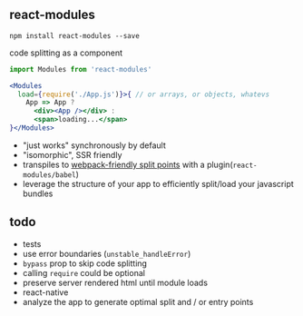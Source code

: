 react-modules
---

`npm install react-modules --save`

code splitting as a component

```jsx
import Modules from 'react-modules'

<Modules   
  load={require('./App.js')}>{ // or arrays, or objects, whatevs
    App => App ? 
      <div><App /></div> : 
      <span>loading...</span>
}</Modules>
```

- "just works" synchronously by default
- "isomorphic", SSR friendly
- transpiles to [webpack-friendly split points](https://webpack.github.io/docs/code-splitting.html) with a plugin(`react-modules/babel`)
- leverage the structure of your app to efficiently split/load your javascript bundles 


todo
---

- tests
- use error boundaries (`unstable_handleError`)
- `bypass` prop to skip code splitting
- calling `require` could be optional
- preserve server rendered html until module loads
- react-native
- analyze the app to generate optimal split and / or entry points 

